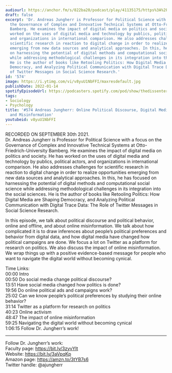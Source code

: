```yaml
---
audiourl: https://anchor.fm/s/822ba20/podcast/play/41135175/https%3A%2F%2Fd3ctxlq1ktw2nl.cloudfront.net%2Fstaging%2F2021-9-1%2F3eda870d-8aae-a62c-da89-f7d6a23e8e27.m4a
draft: false
excerpt: 'Dr. Andreas Jungherr is Professor for Political Science with a focus on
  the Governance of Complex and Innovative Technical Systems at Otto-Friedrich-University
  Bamberg. He examines the impact of digital media on politics and society. He has
  worked on the uses of digital media and technology by publics, political actors,
  and organizations in international comparison. He also addresses challenges for
  scientific research in reaction to digital change in order to realize opportunities
  emerging from new data sources and analytical approaches. In this, he has focused
  on harnessing the potential of digital methods and computational social science
  while addressing methodological challenges in its integration into the social sciences.
  He is the author of books like Retooling Politics: How Digital Media are Shaping
  Democracy, and Analyzing Political Communication with Digital Trace Data: The Role
  of Twitter Messages in Social Science Research.'
id: '574'
image: https://i.ytimg.com/vi/v8yuU1NbFFI/maxresdefault.jpg
publishDate: 2022-01-14
spotifyEpisodeUrl: https://podcasters.spotify.com/pod/show/thedissenter/episodes/574-Andreas-Jungherr-Online-Political-Discourse--Digital-Media-and-Politics--and-Misinformation-e185rk7
tags:
- Sociology
- Psychology
title: '#574 Andreas Jungherr: Online Political Discourse, Digital Media and Politics,
  and Misinformation'
youtubeid: v8yuU1NbFFI
---
```

<div class="timelinks">

RECORDED ON SEPTEMBER 30th 2021.  
Dr. Andreas Jungherr is Professor for Political Science with a focus on the Governance of Complex and Innovative Technical Systems at Otto-Friedrich-University Bamberg. He examines the impact of digital media on politics and society. He has worked on the uses of digital media and technology by publics, political actors, and organizations in international comparison. He also addresses challenges for scientific research in reaction to digital change in order to realize opportunities emerging from new data sources and analytical approaches. In this, he has focused on harnessing the potential of digital methods and computational social science while addressing methodological challenges in its integration into the social sciences. He is the author of books like Retooling Politics: How Digital Media are Shaping Democracy, and Analyzing Political Communication with Digital Trace Data: The Role of Twitter Messages in Social Science Research.

In this episode, we talk about political discourse and political behavior, online and offline, and about online misinformation. We talk about how complicated it is to draw inferences about people’s political preferences and behavior from digital data, and how digital media have changed how political campaigns are done. We focus a lot on Twitter as a platform for research on politics. We also discuss the impact of online misinformation. We wrap things up with a positive evidence-based message for people who want to navigate the digital world without becoming cynical.

Time Links:  
<time>00:00</time> Intro  
<time>00:50</time> Do social media change political discourse?  
<time>13:51</time> Have social media changed how politics is done?  
<time>19:56</time> Do online political ads and campaigns work?  
<time>25:02</time> Can we know people’s political preferences by studying their online behavior?  
<time>31:14</time> Twitter as a platform for research on politics  
<time>40:23</time> Online activism  
<time>48:47</time> The impact of online misinformation  
<time>59:25</time> Navigating the digital world without becoming cynical  
<time>1:06:15</time> Follow Dr. Jungherr’s work!

---

Follow Dr. Jungherr’s work:  
Faculty page: https://bit.ly/3zyvYIt  
Website: https://bit.ly/3aVpqKp  
Amazon page: https://amzn.to/3tYB7s6  
Twitter handle: @ajungherr
</div>

